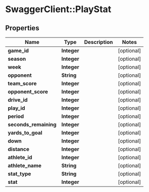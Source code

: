 # SwaggerClient::PlayStat

## Properties
Name | Type | Description | Notes
------------ | ------------- | ------------- | -------------
**game_id** | **Integer** |  | [optional] 
**season** | **Integer** |  | [optional] 
**week** | **Integer** |  | [optional] 
**opponent** | **String** |  | [optional] 
**team_score** | **Integer** |  | [optional] 
**opponent_score** | **Integer** |  | [optional] 
**drive_id** | **Integer** |  | [optional] 
**play_id** | **Integer** |  | [optional] 
**period** | **Integer** |  | [optional] 
**seconds_remaining** | **Integer** |  | [optional] 
**yards_to_goal** | **Integer** |  | [optional] 
**down** | **Integer** |  | [optional] 
**distance** | **Integer** |  | [optional] 
**athlete_id** | **Integer** |  | [optional] 
**athlete_name** | **String** |  | [optional] 
**stat_type** | **String** |  | [optional] 
**stat** | **Integer** |  | [optional] 


